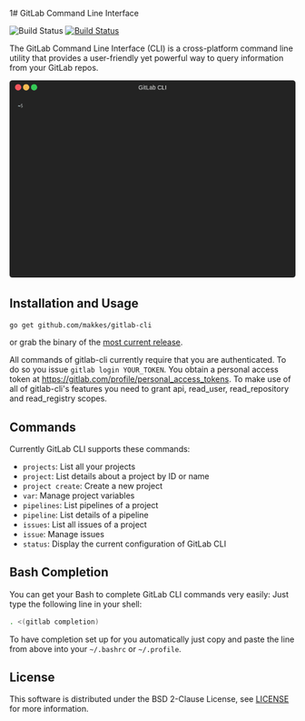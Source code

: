 1# GitLab Command Line Interface

![Build Status](https://github.com/makkes/gitlab-cli/workflows/Test/badge.svg)
[![Build Status](https://travis-ci.org/makkes/gitlab-cli.svg?branch=master)](https://travis-ci.org/makkes/gitlab-cli)

The GitLab Command Line Interface (CLI) is a cross-platform command line utility
that provides a user-friendly yet powerful way to query information from your
GitLab repos.

![](./demo.gif "GitLab CLI Demo Video")

## Installation and Usage

```
go get github.com/makkes/gitlab-cli
```

or grab the binary of the [most current
release](https://github.com/makkes/gitlab-cli/releases).

All commands of gitlab-cli currently require that you are authenticated. To do
so you issue `gitlab login YOUR_TOKEN`. You obtain a personal access token
at https://gitlab.com/profile/personal_access_tokens. To make use of all of
gitlab-cli's features you need to grant api, read_user, read_repository and
read_registry scopes.

## Commands

Currently GitLab CLI supports these commands:

* `projects`: List all your projects
* `project`:  List details about a project by ID or name
* `project create`: Create a new project
* `var`: Manage project variables
* `pipelines`: List pipelines of a project
* `pipeline`: List details of a pipeline
* `issues`: List all issues of a project
* `issue`: Manage issues
* `status`: Display the current configuration of GitLab CLI

## Bash Completion

You can get your Bash to complete GitLab CLI commands very easily: Just type the
following line in your shell:

```sh
. <(gitlab completion)
```

To have completion set up for you automatically just copy and paste the line
from above into your `~/.bashrc` or `~/.profile`.

## License

This software is distributed under the BSD 2-Clause License, see
[LICENSE](LICENSE) for more information.

